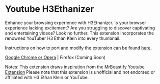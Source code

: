 # Youtube H3Ethanizer

Enhance your browsing experience with H3Ethanizer. Is your browser experience lacking excitement? Are you struggling to discover captivating and entertaining videos? Look no further. This extension incorporates the renowned YouTuber H3 Ethan Klein into every thumbnail.

Instructions on how to port and modify the extension can be found [here](https://github.com/MagicJinn/MrBeastify-Youtube/issues/16).

[Google Chrome or Opera](https://chrome.google.com/webstore/detail/youtube-h3ethanizer/lhdcdoeahgaaehndpglhnabjahfoegjn/related?hl=de) | Firefox (Coming Soon)

Notes:
This extension draws inspiration from the MrBeastify Youtube [Extension](https://github.com/MagicJinn/MrBeastify-Youtube)
Please note that this extension is unofficial and not endorsed or affiliated with H3 Ethan Klein or YouTube.
